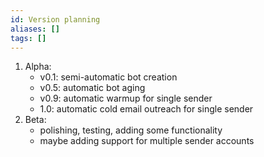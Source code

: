 ```yaml
---
id: Version planning
aliases: []
tags: []
---
```


1. Alpha:
   - v0.1: semi-automatic bot creation
   - v0.5: automatic bot aging
   - v0.9: automatic warmup for single sender
   - 1.0: automatic cold email outreach for single sender
1. Beta:
   - polishing, testing, adding some functionality
   - maybe adding support for multiple sender accounts

